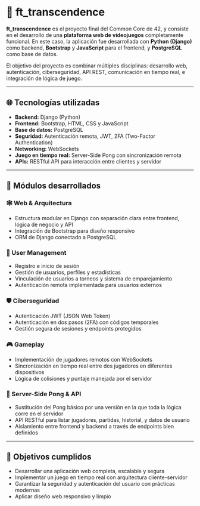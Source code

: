 # 🧠 ft_transcendence

**ft_transcendence** es el proyecto final del Common Core de 42, y consiste en el desarrollo de una **plataforma web de videojuegos** completamente funcional. En este caso, la aplicación fue desarrollada con **Python (Django)** como backend, **Bootstrap**  y **JavaScript** para el frontend, y **PostgreSQL** como base de datos.

El objetivo del proyecto es combinar múltiples disciplinas: desarrollo web, autenticación, ciberseguridad, API REST, comunicación en tiempo real, e integración de lógica de juego.

---

## 🌐 Tecnologías utilizadas

- **Backend:** Django (Python)
- **Frontend:** Bootstrap, HTML, CSS y JavaScript
- **Base de datos:** PostgreSQL
- **Seguridad:** Autenticación remota, JWT, 2FA (Two-Factor Authentication)
- **Networking:** WebSockets
- **Juego en tiempo real:** Server-Side Pong con sincronización remota
- **APIs:** RESTful API para interacción entre clientes y servidor

---

## 🧩 Módulos desarrollados

### 🕸️ Web & Arquitectura
- Estructura modular en Django con separación clara entre frontend, lógica de negocio y API
- Integración de Bootstrap para diseño responsivo
- ORM de Django conectado a PostgreSQL

### 👤 User Management
- Registro e inicio de sesión
- Gestión de usuarios, perfiles y estadísticas
- Vinculación de usuarios a torneos y sistema de emparejamiento
- Autenticación remota implementada para usuarios externos

### 🛡️ Ciberseguridad
- Autenticación JWT (JSON Web Token)
- Autenticación en dos pasos (2FA) con códigos temporales
- Gestión segura de sesiones y endpoints protegidos

### 🎮 Gameplay
- Implementación de jugadores remotos con WebSockets
- Sincronización en tiempo real entre dos jugadores en diferentes dispositivos
- Lógica de colisiones y puntaje manejada por el servidor

### 🧠 Server-Side Pong & API
- Sustitución del Pong básico por una versión en la que toda la lógica corre en el servidor
- API RESTful para listar jugadores, partidas, historial, y datos de usuario
- Aislamiento entre frontend y backend a través de endpoints bien definidos

---

## 🎯 Objetivos cumplidos

- Desarrollar una aplicación web completa, escalable y segura
- Implementar un juego en tiempo real con arquitectura cliente-servidor
- Garantizar la seguridad y autenticación del usuario con prácticas modernas
- Aplicar diseño web responsivo y limpio
